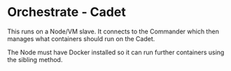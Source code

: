 # Orchestrate - Cadet

This runs on a Node/VM slave. It connects to the Commander which then manages what containers should run on the Cadet.

The Node must have Docker installed so it can run further containers using the sibling method.
